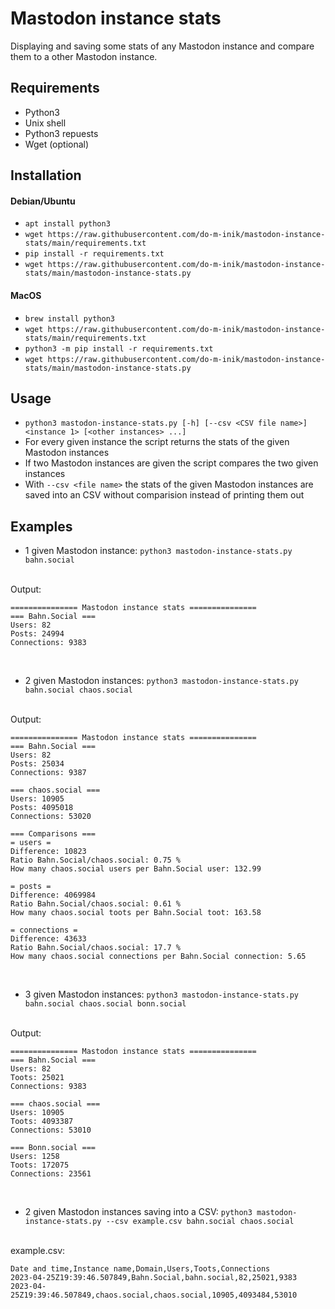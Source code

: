 # Mastodon instance stats
Displaying and saving some stats of any Mastodon instance and compare them to a other Mastodon instance.

## Requirements
- Python3
- Unix shell
- Python3 repuests
- Wget (optional)

## Installation
#### Debian/Ubuntu
- `apt install python3`
- `wget https://raw.githubusercontent.com/do-m-inik/mastodon-instance-stats/main/requirements.txt`
- `pip install -r requirements.txt`
- `wget https://raw.githubusercontent.com/do-m-inik/mastodon-instance-stats/main/mastodon-instance-stats.py`

#### MacOS
- `brew install python3`
- `wget https://raw.githubusercontent.com/do-m-inik/mastodon-instance-stats/main/requirements.txt`
- `python3 -m pip install -r requirements.txt`
- `wget https://raw.githubusercontent.com/do-m-inik/mastodon-instance-stats/main/mastodon-instance-stats.py`

## Usage
- `python3 mastodon-instance-stats.py [-h] [--csv <CSV file name>] <instance 1> [<other instances> ...]`
- For every given instance the script returns the stats of the given Mastodon instances
- If two Mastodon instances are given the script compares the two given instances
- With `--csv <file name>` the stats of the given Mastodon instances are saved into an CSV without comparision instead of printing them out

## Examples
- 1 given Mastodon instance: `python3 mastodon-instance-stats.py bahn.social`
<br />
Output:

    =============== Mastodon instance stats ===============
    === Bahn.Social ===
    Users: 82
    Posts: 24994
    Connections: 9383

<br />

- 2 given Mastodon instances: `python3 mastodon-instance-stats.py bahn.social chaos.social`
<br />
Output:

    =============== Mastodon instance stats ===============
    === Bahn.Social ===
    Users: 82
    Posts: 25034
    Connections: 9387

    === chaos.social ===
    Users: 10905
    Posts: 4095018
    Connections: 53020

    === Comparisons ===
    = users =
    Difference: 10823
    Ratio Bahn.Social/chaos.social: 0.75 %
    How many chaos.social users per Bahn.Social user: 132.99

    = posts =
    Difference: 4069984
    Ratio Bahn.Social/chaos.social: 0.61 %
    How many chaos.social toots per Bahn.Social toot: 163.58

    = connections =
    Difference: 43633
    Ratio Bahn.Social/chaos.social: 17.7 %
    How many chaos.social connections per Bahn.Social connection: 5.65

<br />

- 3 given Mastodon instances: `python3 mastodon-instance-stats.py bahn.social chaos.social bonn.social`
<br />
Output:

    =============== Mastodon instance stats ===============
    === Bahn.Social ===
    Users: 82
    Toots: 25021
    Connections: 9383
    
    === chaos.social ===
    Users: 10905
    Toots: 4093387
    Connections: 53010
    
    === Bonn.social ===
    Users: 1258
    Toots: 172075
    Connections: 23561

<br />

- 2 given Mastodon instances saving into a CSV: `python3 mastodon-instance-stats.py --csv example.csv bahn.social chaos.social`
<br />
example.csv:

    Date and time,Instance name,Domain,Users,Toots,Connections
    2023-04-25Z19:39:46.507849,Bahn.Social,bahn.social,82,25021,9383
    2023-04-25Z19:39:46.507849,chaos.social,chaos.social,10905,4093484,53010
    
<br />
